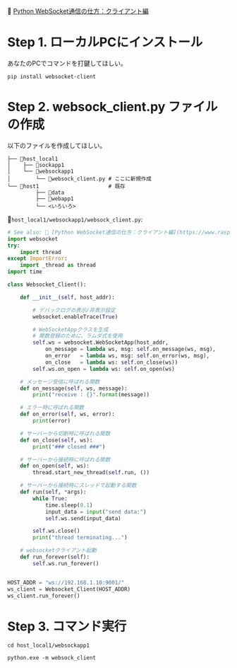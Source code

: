 📖 [Python WebSocket通信の仕方：クライアント編](https://www.raspberrypirulo.net/entry/websocket-client)  

# Step 1. ローカルPCにインストール

あなたのPCでコマンドを打鍵してほしい。  

```shell
pip install websocket-client
```

# Step 2. websock_client.py ファイルの作成

以下のファイルを作成してほしい。  

```plaintext
├── 📂host_local1
│    ├── 📂sockapp1
│    └── 📂websockapp1
│        └── 📄websock_client.py # ここに新規作成
└── 📂host1                      # 既存
         ├── 📂data
         ├── 📂webapp1
         └── <いろいろ>
```

📄`host_local1/websockapp1/websock_client.py`:  

```py
# See also: 📖 [Python WebSocket通信の仕方：クライアント編](https://www.raspberrypirulo.net/entry/websocket-client)
import websocket
try:
    import thread
except ImportError:
    import _thread as thread
import time

class Websocket_Client():

    def __init__(self, host_addr):

        # デバックログの表示/非表示設定
        websocket.enableTrace(True)

        # WebSocketAppクラスを生成
        # 関数登録のために、ラムダ式を使用
        self.ws = websocket.WebSocketApp(host_addr,
            on_message = lambda ws, msg: self.on_message(ws, msg),
            on_error   = lambda ws, msg: self.on_error(ws, msg),
            on_close   = lambda ws: self.on_close(ws))
        self.ws.on_open = lambda ws: self.on_open(ws)

    # メッセージ受信に呼ばれる関数
    def on_message(self, ws, message):
        print("receive : {}".format(message))

    # エラー時に呼ばれる関数
    def on_error(self, ws, error):
        print(error)

    # サーバーから切断時に呼ばれる関数
    def on_close(self, ws):
        print("### closed ###")

    # サーバーから接続時に呼ばれる関数
    def on_open(self, ws):
        thread.start_new_thread(self.run, ())

    # サーバーから接続時にスレッドで起動する関数
    def run(self, *args):
        while True:
            time.sleep(0.1)
            input_data = input("send data:") 
            self.ws.send(input_data)

        self.ws.close()
        print("thread terminating...")

    # websocketクライアント起動
    def run_forever(self):
        self.ws.run_forever()


HOST_ADDR = "ws://192.168.1.10:9001/"
ws_client = Websocket_Client(HOST_ADDR)
ws_client.run_forever()
```

# Step 3. コマンド実行

```shell
cd host_local1/websockapp1

python.exe -m websock_client
```
